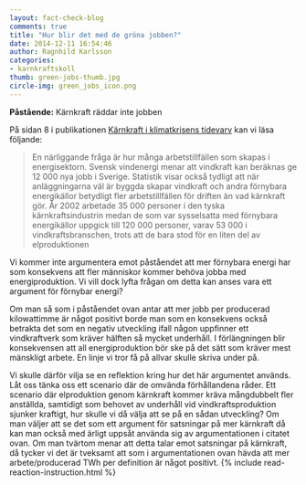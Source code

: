 ```yaml
---
layout: fact-check-blog
comments: true
title: "Hur blir det med de gröna jobben?"
date: 2014-12-11 16:54:46
author: Ragnhild Karlsson
categories:
- karnkraftskoll
thumb: green-jobs-thumb.jpg
circle-img: green_jobs_icon.png
---
```

<b>Påstående:</b> Kärnkraft räddar inte jobben

På sidan 8 i publikationen <a href="/assets/files/mp_arg_kärnkraft.pdf">Kärnkraft i klimatkrisens tidevarv</a> kan vi läsa följande:

<blockquote>En närliggande fråga är hur många arbetstillfällen som skapas i energisektorn. Svensk vindenergi menar att vindkraft kan beräknas ge 12 000 nya jobb i Sverige. Statistik visar också tydligt att när anläggningarna väl är byggda skapar vindkraft och andra förnybara energikällor betydligt fler arbetstillfällen för driften än vad kärnkraft gör. År 2002 arbetade 35 000 personer i den tyska kärnkraftsindustrin medan de som var sysselsatta med förnybara energikällor uppgick till 120 000 personer, varav 53 000 i vindkraftsbranschen, trots att de bara stod för en liten del av elproduktionen</blockquote>
Vi kommer inte argumentera emot påståendet att mer förnybara energi har som konsekvens att fler människor kommer behöva jobba med energiproduktion. Vi vill dock lyfta frågan om detta kan anses vara ett argument för förnybar energi?

Om man så som i påståendet ovan antar att mer jobb per producerad kilowattimme är något positivt borde man som en konsekvens också betrakta det som en negativ utveckling ifall någon uppfinner ett vindkraftverk som kräver hälften så mycket underhåll. I förlängningen blir konsekvensen att all energiproduktion bör ske på det sätt som kräver mest mänskligt arbete. En linje vi tror få på allvar skulle skriva under på.

Vi skulle därför vilja se en reflektion kring hur det här argumentet används. Låt oss tänka oss ett scenario där de omvända förhållandena råder. Ett scenario där elproduktion genom kärnkraft kommer kräva mångdubbelt fler anställda, samtidigt som behovet av underhåll vid vindkraftsproduktion sjunker kraftigt, hur skulle vi då välja att se på en sådan utveckling? Om man väljer att se det som ett argument för satsningar på mer kärnkraft då kan man också med ärligt uppsåt använda sig av argumentationen i citatet ovan. Om man tvärtom menar att detta talar emot satsningar på kärnkraft, då tycker vi det är tveksamt att som i argumentationen ovan hävda att mer arbete/producerad TWh per definition är något positivt.
{% include read-reaction-instruction.html %}
